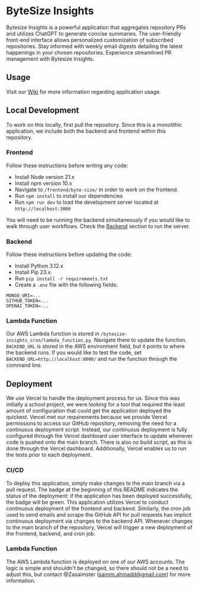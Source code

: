 # ByteSize Insights

Bytesize Insights is a powerful application that aggregates repository PRs and utilizes ChatGPT to generate concise summaries. The user-friendly front-end interface allows personalized customization of subscribed repositories. Stay informed with weekly email digests detailing the latest happenings in your chosen repositories. Experience streamlined PR management with Bytesize Insights.

## Usage

Visit our [Wiki](https://github.com/Zasaimster/ByteSize-Insights/wiki) for more information regarding application usage.

## Local Development

To work on this locally, first pull the repository. Since this is a monolithic application, we include both the backend and frontend within this repository.

### Frontend

Follow these instructions before writing any code:

- Install Node version 21.x
- Install npm version 10.x
- Navigate to `/frontend/byte-size/` in order to work on the frontend.
- Run `npm install` to install our dependencies
- Run `npm run dev` to load the development server located at `http://localhost:3000`

You will need to be running the backend simultaneously if you would like to walk through user workflows. Check the [Backend](https://github.com/Zasaimster/ByteSize-Insights?tab=readme-ov-file#backend) section to run the server.

### Backend

Follow these instructions before updating the code:

- Install Python 3.12.x
- Install Pip 23.x.
- Run `pip install -r requirements.txt`
- Create a `.env` file with the following fields:

```
MONGO_URI=...
GITHUB_TOKEN=...
OPENAI_TOKEN=...
```

### Lambda Function

Our AWS Lambda function is stored in `/bytesize-insights_cron/lambda_function.py`. Navigate there to update the function. `BACKEND_URL` is stored in the AWS environment field, but it points to where the backend runs. If you would like to test the code, set `BACKEND_URL=http://localhost:8000/` and run the function through the command line.

## Deployment

We use Vercel to handle the deployment process for us. Since this was initially a school project, we were looking for a tool that required the least amount of configuration that could get the application deployed the quickest. Vercel met our requirements because we provide Vercel permissions to access our GitHub repository, removing the need for a continuous deployment script. Instead, our continuous deployment is fully configured through the Vercel dashboard user interface to update whenever code is pushed onto the main branch. There is also no build script, as this is done through the Vercel dashboard. Additionally, Vercel enables us to run the tests prior to each deployment.

### CI/CD

To deploy this application, simply make changes to the main branch via a pull request. The badge at the beginning of this README indicates the status of the deployment: if the application has been deployed successfully, the badge will be green. This application utilizes Vercel to conduct continuous deployment of the frontend and backend. Similarly, the cron job used to send emails and scrape the GitHub API for pull requests has implicit continuous deployment via changes to the backend API. Whenever changes to the main branch of the repository, Vercel will trigger a new deployment of the frontend, backend, and cron job.

### Lambda Function

The AWS Lambda function is deployed on one of our AWS accounts. The logic is simple and shouldn't be changed, so there should not be a need to adjust this, but contact @Zasaimster (saimm.ahmadd@gmail.com) for more information.
